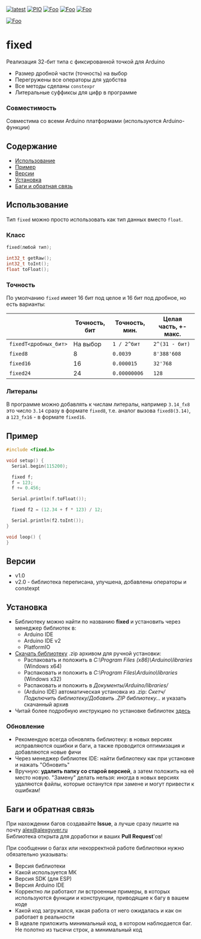 [![latest](https://img.shields.io/github/v/release/GyverLibs/fixed.svg?color=brightgreen)](https://github.com/GyverLibs/fixed/releases/latest/download/fixed.zip)
[![PIO](https://badges.registry.platformio.org/packages/gyverlibs/library/fixed.svg)](https://registry.platformio.org/libraries/gyverlibs/fixed)
[![Foo](https://img.shields.io/badge/Website-AlexGyver.ru-blue.svg?style=flat-square)](https://alexgyver.ru/)
[![Foo](https://img.shields.io/badge/%E2%82%BD%24%E2%82%AC%20%D0%9F%D0%BE%D0%B4%D0%B4%D0%B5%D1%80%D0%B6%D0%B0%D1%82%D1%8C-%D0%B0%D0%B2%D1%82%D0%BE%D1%80%D0%B0-orange.svg?style=flat-square)](https://alexgyver.ru/support_alex/)
[![Foo](https://img.shields.io/badge/README-ENGLISH-blueviolet.svg?style=flat-square)](https://github-com.translate.goog/GyverLibs/fixed?_x_tr_sl=ru&_x_tr_tl=en)  

[![Foo](https://img.shields.io/badge/ПОДПИСАТЬСЯ-НА%20ОБНОВЛЕНИЯ-brightgreen.svg?style=social&logo=telegram&color=blue)](https://t.me/GyverLibs)

# fixed
Реализация 32-бит типа с фиксированной точкой для Arduino
- Размер дробной части (точность) на выбор
- Перегружены все операторы для удобства
- Все методы сделаны `constexpr`
- Литеральные суффиксы для цифр в программе

### Совместимость
Совместима со всеми Arduino платформами (используются Arduino-функции)

## Содержание
- [Использование](#usage)
- [Пример](#example)
- [Версии](#versions)
- [Установка](#install)
- [Баги и обратная связь](#feedback)

<a id="usage"></a>

## Использование
Тип `fixed` можно просто использовать как тип данных вместо `float`.

### Класс
```cpp
fixed(любой тип);

int32_t getRaw();
int32_t toInt();
float toFloat();
```

### Точность
По умолчанию `fixed` имеет 16 бит под целое и 16 бит под дробное, но есть варианты:

|                       | Точность, бит | Точность, мин. | Целая часть, +-макс. |
|-----------------------|---------------|----------------|----------------------|
| `fixedT<дробных_бит>` | На выбор      | `1 / 2^бит`    | `2^(31 - бит)`       |
| `fixed8`              | 8             | `0.0039`       | `8'388'608`          |
| `fixed16`             | 16            | `0.000015`     | `32'768`             |
| `fixed24`             | 24            | `0.00000006`   | `128`                |

### Литералы
В программе можно добавлять к числам литералы, например `3.14_fx8` это число `3.14` сразу в формате `fixed8`, т.е. аналог вызова `fixed8(3.14)`, а `123_fx16` - в формате `fixed16`.

<a id="example"></a>

## Пример
```cpp
#include <fixed.h>

void setup() {
  Serial.begin(115200);

  fixed f;
  f = 123;
  f += 0.456;

  Serial.println(f.toFloat());

  fixed f2 = (12.34 + f * 123) / 12;

  Serial.println(f2.toInt());
}

void loop() {
}
```

<a id="versions"></a>

## Версии
- v1.0
- v2.0 - библиотека переписана, улучшена, добавлены операторы и constexpt

<a id="install"></a>

## Установка
- Библиотеку можно найти по названию **fixed** и установить через менеджер библиотек в:
    - Arduino IDE
    - Arduino IDE v2
    - PlatformIO
- [Скачать библиотеку](https://github.com/GyverLibs/fixed/archive/refs/heads/main.zip) .zip архивом для ручной установки:
    - Распаковать и положить в *C:\Program Files (x86)\Arduino\libraries* (Windows x64)
    - Распаковать и положить в *C:\Program Files\Arduino\libraries* (Windows x32)
    - Распаковать и положить в *Документы/Arduino/libraries/*
    - (Arduino IDE) автоматическая установка из .zip: *Скетч/Подключить библиотеку/Добавить .ZIP библиотеку…* и указать скачанный архив
- Читай более подробную инструкцию по установке библиотек [здесь](https://alexgyver.ru/arduino-first/#%D0%A3%D1%81%D1%82%D0%B0%D0%BD%D0%BE%D0%B2%D0%BA%D0%B0_%D0%B1%D0%B8%D0%B1%D0%BB%D0%B8%D0%BE%D1%82%D0%B5%D0%BA)
### Обновление
- Рекомендую всегда обновлять библиотеку: в новых версиях исправляются ошибки и баги, а также проводится оптимизация и добавляются новые фичи
- Через менеджер библиотек IDE: найти библиотеку как при установке и нажать "Обновить"
- Вручную: **удалить папку со старой версией**, а затем положить на её место новую. "Замену" делать нельзя: иногда в новых версиях удаляются файлы, которые останутся при замене и могут привести к ошибкам!

<a id="feedback"></a>

## Баги и обратная связь
При нахождении багов создавайте **Issue**, а лучше сразу пишите на почту [alex@alexgyver.ru](mailto:alex@alexgyver.ru)  
Библиотека открыта для доработки и ваших **Pull Request**'ов!


При сообщении о багах или некорректной работе библиотеки нужно обязательно указывать:
- Версия библиотеки
- Какой используется МК
- Версия SDK (для ESP)
- Версия Arduino IDE
- Корректно ли работают ли встроенные примеры, в которых используются функции и конструкции, приводящие к багу в вашем коде
- Какой код загружался, какая работа от него ожидалась и как он работает в реальности
- В идеале приложить минимальный код, в котором наблюдается баг. Не полотно из тысячи строк, а минимальный код